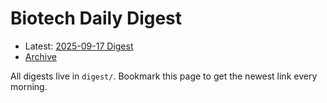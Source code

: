 # Biotech Daily Digest

- Latest: [2025-09-17 Digest](digest/2025-09-17.md)
- [Archive](archive.md)

All digests live in `digest/`. Bookmark this page to get the newest link every morning.
